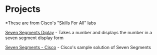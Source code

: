 # Projects
*These are from Cisco's "Skills For All" labs

[Seven Segments Diplay](https://github.com/andrewdeutschj/Essentials2/blob/main/seven-segment-display.py) - Takes a number and displays the number in a seven segment display form

[Seven Segments - Cisco](https://github.com/andrewdeutschj/Essentials2/blob/main/seven-segment-cisco-example.py) - Cisco's sample solution of Seven Segments
